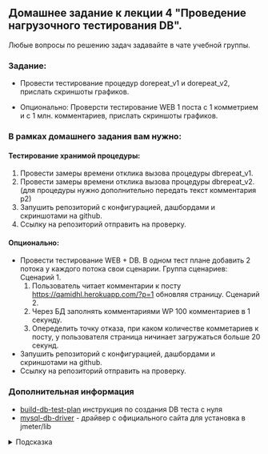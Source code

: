 ## Домашнее задание к лекции 4 "Проведение нагрузочного тестирования DB".

Любые вопросы по решению задач задавайте в чате учебной группы.

### Задание:

* Провести тестирование процедур dorepeat_v1 и dorepeat_v2, прислать скриншоты графиков.

* Опционально: Проверсти тестирование WEB 1 поста с 1 комметрием и с 1 млн. комментариев, прислать скриншоты графиков.
### В рамках домашнего задания вам нужно:
#### Тестирование хранимой процедуры:
1. Провести замеры времени отклика вызова процедуры dbrepeat_v1.
2. Провести замеры времени отклика вызова процедуры dbrepeat_v2. (для процедуры нужно дополнительно передать текст комментария p2)
3. Запушить репозиторий с конфигурацией, дашбордами и скриншотами на github.
4. Ссылку на репозиторий отправить на проверку.
#### Опционально:
- Провести тестирование WEB + DB. В одном тест плане добавить 2 потока у каждого потока свои сценарии.
    Группа сценариев:
    Сценарий 1.
    1. Пользователь читает комментарии к посту https://qamidhl.herokuapp.com/?p=1 обновляя страницу.
    Сценарий 2.
    1. Через БД заполнять комментариями WP 100 комментариев в 1 секунду.
    2. Опеределить точку отказа, при каком количестве комметариев к посту, у пользователя страница ничинает загружаться больше 20 секунд.
- Запушить репозиторий с конфигурацией, дашбордами и скриншотами на github.
- Ссылку на репозиторий отправить на проверку.

### Дополнительная информация
- [build-db-test-plan](https://jmeter.apache.org/usermanual/build-db-test-plan.html) инструкция по создания DB теста с нуля
- [mysql-db-driver](https://dev.mysql.com/downloads/connector/j/) - драйвер с официального сайта для установка в jmeter/lib

<details>
  <summary>Подсказка</summary>
  Используйте примеры из  папки [./jmeter_db](./jmeter_db) для запуска теста.
</details>


